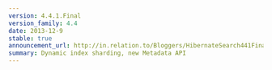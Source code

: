 ```yaml
---
version: 4.4.1.Final
version_family: 4.4
date: 2013-12-9
stable: true
announcement_url: http://in.relation.to/Bloggers/HibernateSearch441FinalReleasedFixingCompatibilityWithHibernateORM428
summary: Dynamic index sharding, new Metadata API
---
```

